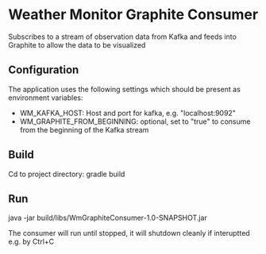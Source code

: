 # Weather Monitor Graphite Consumer

Subscribes to a stream of observation data from Kafka and feeds into Graphite to allow the data to be visualized

## Configuration

The application uses the following settings which should be present as environment variables:

 - WM_KAFKA_HOST: Host and port for kafka, e.g. "localhost:9092"
 - WM_GRAPHITE_FROM_BEGINNING: optional, set to "true" to consume from the beginning of the Kafka stream
 
## Build

Cd to project directory: gradle build

## Run

java -jar build/libs/WmGraphiteConsumer-1.0-SNAPSHOT.jar

The consumer will run until stopped, it will shutdown cleanly if interuptted e.g. by Ctrl+C
